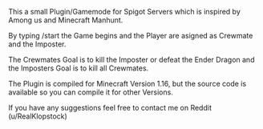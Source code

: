 This a small Plugin/Gamemode for Spigot Servers which is inspired by Among us and Minecraft Manhunt.

By typing /start the Game begins and the Player are asigned as Crewmate and the Imposter.

The Crewmates Goal is to kill the Imposter or defeat the Ender Dragon and the Imposters Goal is to kill all Crewmates.

The Plugin is compiled for Minecraft Version 1.16, but the source code is available so you can compile it for other Versions.

If you have any suggestions feel free to contact me on Reddit (u/RealKlopstock)